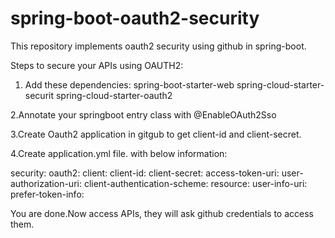 # spring-boot-oauth2-security
This repository implements oauth2 security using  github in spring-boot.

Steps to secure your APIs using OAUTH2:

1. Add these dependencies:
spring-boot-starter-web
spring-cloud-starter-securit
spring-cloud-starter-oauth2

2.Annotate your springboot entry class with @EnableOAuth2Sso

3.Create Oauth2 application in gitgub to get client-id and client-secret.

4.Create application.yml file.
with below information:

security:
  oauth2:
    client:
      client-id:
      client-secret:
      access-token-uri:
      user-authorization-uri:
      client-authentication-scheme:
    resource:
      user-info-uri:
      prefer-token-info:


You are done.Now access APIs, they will ask github credentials to access them.
      
      
    



